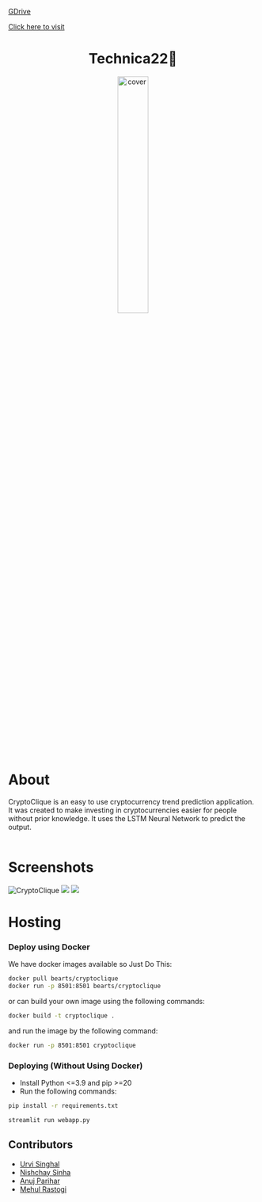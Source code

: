 [GDrive](https://drive.google.com/drive/folders/1RkzaHp78q03OGL178ayIdtT1qewzsgAT)

[Click here to visit](https://1eae-136-233-9-104.in.ngrok.io)

<h1 align="center">Technica22🗿</h1>

<div align="center">
  <img width="35%" src="https://cdn.discordapp.com/attachments/977301415645032532/977661652348600350/unknown-modified_1.png" alt="cover" />
  
</div>


<div>
 <h1>About</h1>
  CryptoClique is an easy to use cryptocurrency trend prediction application. It was created to make investing in cryptocurrencies easier for people without prior knowledge. It uses the LSTM Neural Network to predict the output.
</div>

<br/>

# Screenshots

![CryptoClique](https://media.discordapp.net/attachments/977301415645032532/977830728043753512/unknown.png?width=1225&height=662)
![](https://media.discordapp.net/attachments/977301415645032532/977830826442125312/unknown.png?width=1440&height=589)
![](https://media.discordapp.net/attachments/977301415645032532/977830899083276368/unknown.png?width=1285&height=663)

# Hosting
### Deploy using Docker 

We have docker images available so Just Do This:

```bash
docker pull bearts/cryptoclique
docker run -p 8501:8501 bearts/cryptoclique
```

or can build your own image using the following commands:

```bash
docker build -t cryptoclique .
```
and run the image by the following command:

```bash
docker run -p 8501:8501 cryptoclique
```
### Deploying (Without Using Docker)

- Install Python <=3.9 and pip >=20
- Run the following commands:
  
```bash
pip install -r requirements.txt
```
```bash
streamlit run webapp.py
```

## Contributors

- [Urvi Singhal](https://github.com/urvisinghal/)
- [Nishchay Sinha](https://github.com/nishchaysinha)
- [Anuj Parihar](https://github.com/bearts)
- [Mehul Rastogi](https://github.com/sm0se)
